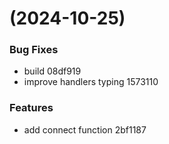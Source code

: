 #  (2024-10-25)


### Bug Fixes

* build 08df919
* improve handlers typing 1573110


### Features

* add connect function 2bf1187



